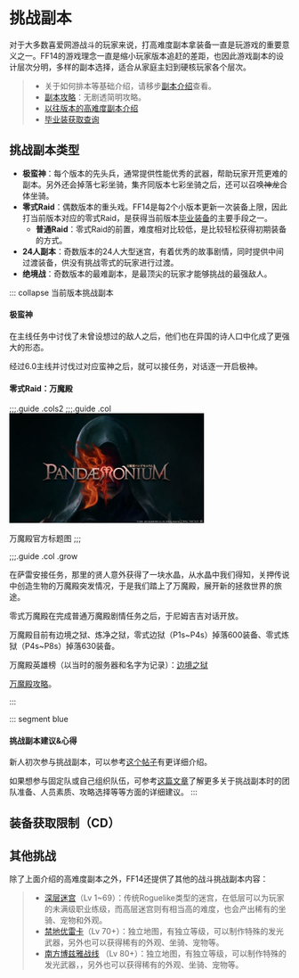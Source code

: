 # 挑战副本
<FloatTOC />
对于大多数喜爱网游战斗的玩家来说，打高难度副本拿装备一直是玩游戏的重要意义之一。FF14的游戏理念一直是缩小玩家版本追赶的差距，也因此游戏副本的设计层次分明，多样的副本选择，适合从家庭主妇到硬核玩家各个层次。

> * 关于如何排本等基础介绍，请移步[副本介绍](/basic/dungeon.md)查看。
> * [副本攻略](/duty/)：无剧透简明攻略。
> * [以往版本的高难度副本介绍](/topic/raid.md)
> * [毕业装获取查询](/basic/bis.md)

## 挑战副本类型

* **极蛮神**：每个版本的先头兵，通常提供性能优秀的武器，帮助玩家开荒更难的副本。另外还会掉落七彩坐骑，集齐同版本七彩坐骑之后，还可以召唤~~神龙~~合体坐骑。
* **零式Raid**：偶数版本的重头戏。FF14是每2个小版本更新一次装备上限，因此打当前版本对应的零式Raid，是获得当前版本[毕业装备](/basic/bis.md)的主要手段之一。
  * **普通Raid**：零式Raid的前置，难度相对比较低，是比较轻松获得初期装备的方式。
* **24人副本**：奇数版本的24人大型迷宫，有着优秀的故事剧情，同时提供中间过渡装备，供没有挑战零式的玩家进行过渡。
* **绝境战**：奇数版本的最难副本，是最顶尖的玩家才能够挑战的最强敌人。

::: collapse 当前版本挑战副本

#### 极蛮神

在主线任务中讨伐了未曾设想过的敌人之后，他们也在异国的诗人口中化成了更强大的形态。

经过6.0主线<quest name="晓月之终途" type="main" />并讨伐过对应蛮神之后，就可以接任务<quest name="知识之都的咏诗之人" type="plus" />，对话逐一开启极神。

#### 零式Raid：万魔殿

;;;.guide .cols2
;;;.guide .col
<img src="./raid.assets/Pandaemonium.jpg" style="width: 350px;"/>

万魔殿官方标题图
;;;

;;;.guide .col .grow

在萨雷安接任务<quest name="水晶中的警告" type="plus" />，那里的贤人意外获得了一块水晶，从水晶中我们得知，关押传说中创造生物的万魔殿突发情况，于是我们踏上了万魔殿，展开新的拯救世界的旅途。

零式万魔殿在完成普通万魔殿剧情任务之后，于尼姆吉吉<Pos name="迷津" :x="8.4" :y="27.4" />对话开放。

万魔殿目前有边境之狱、炼净之狱，零式边狱（P1s~P4s）掉落600装备、零式炼狱（P4s~P8s）掉落630装备。

万魔殿英雄榜（以当时的服务器和名字为记录）：[边境之狱](https://actff1.web.sdo.com/20180525HeroList/index220401.html)

[万魔殿攻略](/duty/)。

:::

::: segment blue
#### 挑战副本建议&心得

新人初次参与挑战副本，可以参考[这个帖子](https://nga.178.com/read.php?tid=19505257)有更详细介绍。

如果想参与固定队或自己组织队伍，可参考[这篇文章](https://bbs.tggfl.com/topic/4/%E6%8B%82%E6%99%93%E4%B9%8B%E8%AF%97%E7%9A%84%E5%BC%80%E8%8D%92pve%E6%95%99%E6%9D%90-%E7%8C%AE%E7%BB%99%E5%8F%AF%E7%88%B1%E7%9A%84%E4%BD%A0%E4%BB%AC)了解更多关于挑战副本时的团队准备、人员素质、攻略选择等等方面的详细建议。
:::

## 装备获取限制（CD）

<IncludePage file="_includes/basic/restriction.md" />

## 其他挑战

除了上面介绍的高难度副本之外，FF14还提供了其他的战斗挑战副本内容：

> * [深层迷宫](/topic/dd.md)（Lv 1~69）：传统Roguelike类型的迷宫，在低层可以为玩家的未满级职业练级，而高层迷宫则有相当高的难度，也会产出稀有的坐骑、宠物和外观。
> * [禁地优雷卡](/topic/eureka.md)（Lv 70+）：独立地图，有独立等级，可以制作特殊的发光武器，另外也可以获得稀有的外观、坐骑、宠物等。
> * [南方博兹雅战线](0/topic/bozjan.md) （Lv 80+）：独立地图，有独立等级，可以制作特殊的发光武器，，另外也可以获得稀有的外观、坐骑、宠物等。